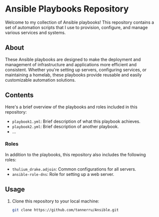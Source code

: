 # Ansible Playbooks Repository

Welcome to my collection of Ansible playbooks! This repository contains a set of automation scripts that I use to provision, configure, and manage various services and systems.

## About

These Ansible playbooks are designed to make the deployment and management of infrastructure and applications more efficient and consistent. Whether you're setting up servers, configuring services, or maintaining a homelab, these playbooks provide reusable and easily customizable automation solutions.

## Contents

Here's a brief overview of the playbooks and roles included in this repository:

- `playbook1.yml`: Brief description of what this playbook achieves.
- `playbook2.yml`: Brief description of another playbook.
- ...

### Roles

In addition to the playbooks, this repository also includes the following roles:

- `thulium_drake.adjoin`: Common configurations for all servers.
- `ansible-role-dns`: Role for setting up a web server.

## Usage

1. Clone this repository to your local machine:

   ```bash
   git clone https://github.com/tannerru/Ansible.git
